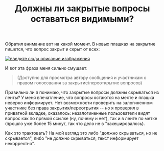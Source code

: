 ﻿---
title: "Должны ли закрытые вопросы оставаться видимыми?"
se.owner.user_id: 213987
se.owner.display_name: "A K"
se.owner.link: "https://ru.meta.stackoverflow.com/users/213987/a-k"
se.link: "https://ru.meta.stackoverflow.com/questions/10097/%d0%94%d0%be%d0%bb%d0%b6%d0%bd%d1%8b-%d0%bb%d0%b8-%d0%b7%d0%b0%d0%ba%d1%80%d1%8b%d1%82%d1%8b%d0%b5-%d0%b2%d0%be%d0%bf%d1%80%d0%be%d1%81%d1%8b-%d0%be%d1%81%d1%82%d0%b0%d0%b2%d0%b0%d1%82%d1%8c%d1%81%d1%8f-%d0%b2%d0%b8%d0%b4%d0%b8%d0%bc%d1%8b%d0%bc%d0%b8"
se.question_id: 10097
se.post_type: question
---
<p>Обратил внимание вот на какой момент. В новых плашках на закрытие пишется, что вопрос закрыт и скрыт от всех:</p>

<p><a href="https://i.stack.imgur.com/Y1uPe.png" rel="nofollow noreferrer"><img src="https://i.stack.imgur.com/Y1uPe.png" alt="введите сюда описание изображения"></a></p>

<p>И вот эта фраза меня сильно смущает:</p>

<blockquote>
  <p>(Доступно для просмотра автору сообщения и участникам с правом
  голосования за закрытие/переоткрытие вопросов)</p>
</blockquote>

<p>Правильно ли я понимаю, что закрытые вопросы должны скрываться из ленты? У меня впечатление, что вопросы остаются на месте и плашка неверно информирует. Нет возможности проверить на залогиненном участнике без права закрытия/переотрытия -- но я проверил в приватной вкладке, оказалось: незалогиненные пользователи видят вопрос как по прямой ссылке (ну, почему и нет), так и в ленте по метке (прошло уже более 15 минут, так что дело не в "закешировалось).</p>

<p>Как это трактовать? На мой взгляд это либо "должно скрываться, но не скрывается", либо "не должно скрываться, текст информирует некорректно".</p>
